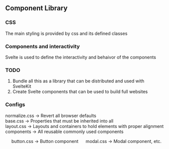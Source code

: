 ## Component Library

### CSS

The main styling is provided by css and its defined classes

### Components and interactivity

Svelte is used to define the interactivity and behaivor of the components

### TODO

1. Bundle all this as a library that can be distributed and used with SvelteKit
2. Create Svelte components that can be used to build full websites

### Configs

normalize.css -> Revert all browser defaults <br>
base.css -> Properties that must be inherited into all <br>
layout.css -> Layouts and containers to hold elements with proper alignment <br>
components -> All reusable commonly used components <br>

&nbsp;&nbsp;&nbsp;&nbsp; button.css -> Button component
&nbsp;&nbsp;&nbsp;&nbsp; modal.css -> Modal component, etc.
